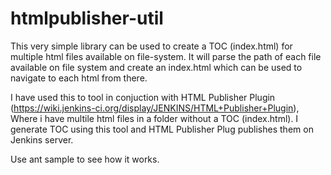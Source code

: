 # htmlpublisher-util
This very simple library can be used to create a TOC (index.html) for multiple html files available on file-system. It will parse the path of each file available on file system and create an index.html which can be used to navigate to each html from there.

I have used this to tool in conjuction with HTML Publisher Plugin (https://wiki.jenkins-ci.org/display/JENKINS/HTML+Publisher+Plugin), Where i have multile html files in a folder without a TOC (index.html). I generate TOC using this tool and HTML Publisher Plug publishes them on Jenkins server.  

Use ant sample to see how it works.
